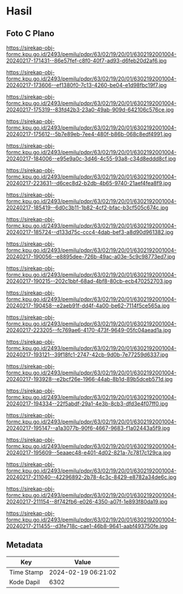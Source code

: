 # Hasil

## Foto C Plano

https://sirekap-obj-formc.kpu.go.id/2493/pemilu/pdpr/63/02/19/20/01/6302192001004-20240217-171431--86e57fef-c8f0-40f7-ad93-d6feb20d2af6.jpg

https://sirekap-obj-formc.kpu.go.id/2493/pemilu/pdpr/63/02/19/20/01/6302192001004-20240217-173606--ef1380f0-7c13-4260-be04-e1d98fbc19f7.jpg

https://sirekap-obj-formc.kpu.go.id/2493/pemilu/pdpr/63/02/19/20/01/6302192001004-20240217-175319--83fd42b3-23a0-49ab-909d-642106c576ce.jpg

https://sirekap-obj-formc.kpu.go.id/2493/pemilu/pdpr/63/02/19/20/01/6302192001004-20240217-175612--5b7e89eb-7ee4-480f-b86b-068c8edf4991.jpg

https://sirekap-obj-formc.kpu.go.id/2493/pemilu/pdpr/63/02/19/20/01/6302192001004-20240217-184006--e95e9a0c-3d46-4c55-93a8-c34d8eddd8cf.jpg

https://sirekap-obj-formc.kpu.go.id/2493/pemilu/pdpr/63/02/19/20/01/6302192001004-20240217-223631--d6cec8d2-b2db-4b65-9740-21aef4fea8f9.jpg

https://sirekap-obj-formc.kpu.go.id/2493/pemilu/pdpr/63/02/19/20/01/6302192001004-20240217-185419--6d0c3b11-1b82-4cf2-bfac-b3cf505c674c.jpg

https://sirekap-obj-formc.kpu.go.id/2493/pemilu/pdpr/63/02/19/20/01/6302192001004-20240217-185724--d133d75c-ccc4-4dab-bef3-a8d90d961382.jpg

https://sirekap-obj-formc.kpu.go.id/2493/pemilu/pdpr/63/02/19/20/01/6302192001004-20240217-190056--e8895dee-726b-49ac-a03e-5c9c98773ed7.jpg

https://sirekap-obj-formc.kpu.go.id/2493/pemilu/pdpr/63/02/19/20/01/6302192001004-20240217-190215--202c1bbf-68ad-4bf8-80cb-ecb470252703.jpg

https://sirekap-obj-formc.kpu.go.id/2493/pemilu/pdpr/63/02/19/20/01/6302192001004-20240217-190458--e2aeb91f-dd4f-4a00-be62-7114f5ce565a.jpg

https://sirekap-obj-formc.kpu.go.id/2493/pemilu/pdpr/63/02/19/20/01/6302192001004-20240217-223205--fc769ae6-4170-473f-9649-05fc04aead1a.jpg

https://sirekap-obj-formc.kpu.go.id/2493/pemilu/pdpr/63/02/19/20/01/6302192001004-20240217-193121--39f18fc1-2747-42cb-9d0b-7e77259d6337.jpg

https://sirekap-obj-formc.kpu.go.id/2493/pemilu/pdpr/63/02/19/20/01/6302192001004-20240217-193928--e2bcf26e-1966-44ab-8b1d-89b5dceb571d.jpg

https://sirekap-obj-formc.kpu.go.id/2493/pemilu/pdpr/63/02/19/20/01/6302192001004-20240217-194334--22f5abdf-29a1-4e3b-8cb3-dfd3e4f07ff0.jpg

https://sirekap-obj-formc.kpu.go.id/2493/pemilu/pdpr/63/02/19/20/01/6302192001004-20240217-195147--a1a3077b-90f6-4667-9683-f1a02443a5f9.jpg

https://sirekap-obj-formc.kpu.go.id/2493/pemilu/pdpr/63/02/19/20/01/6302192001004-20240217-195609--5eaaec48-e401-4d02-821a-7c7817c129ca.jpg

https://sirekap-obj-formc.kpu.go.id/2493/pemilu/pdpr/63/02/19/20/01/6302192001004-20240217-211040--42296892-2b78-4c3c-8429-e8782a34de6c.jpg

https://sirekap-obj-formc.kpu.go.id/2493/pemilu/pdpr/63/02/19/20/01/6302192001004-20240217-211154--8f742fb6-e026-4350-a07f-1e893f80da19.jpg

https://sirekap-obj-formc.kpu.go.id/2493/pemilu/pdpr/63/02/19/20/01/6302192001004-20240217-211455--d3fe718c-cae1-46b8-9641-aabf493750fe.jpg


## Metadata

| Key        | Value               |
| ---------- | ------------------- |
| Time Stamp | 2024-02-19 06:21:02 |
| Kode Dapil | 6302                |



